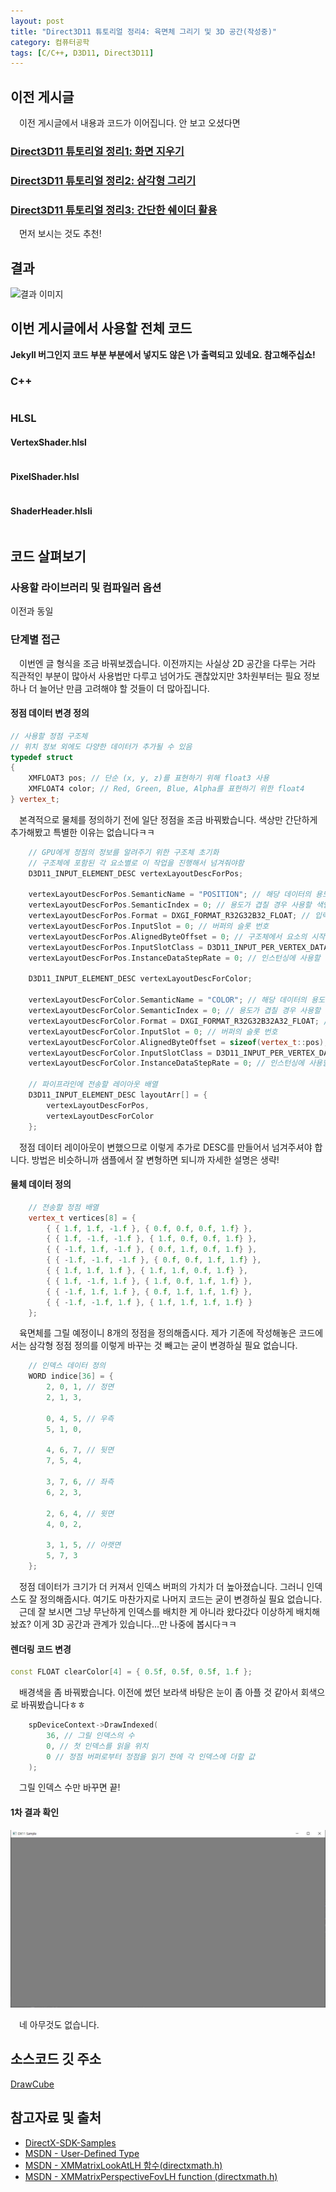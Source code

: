 ```yaml
---
layout: post
title: "Direct3D11 튜토리얼 정리4: 육면체 그리기 및 3D 공간(작성중)"
category: 컴퓨터공학
tags: [C/C++, D3D11, Direct3D11]
---
```


## 이전 게시글

&emsp;이전 게시글에서 내용과 코드가 이어집니다. 안 보고 오셨다면

### [Direct3D11 튜토리얼 정리1: 화면 지우기](/컴퓨터공학/2024/03/20/D3D11_ClearScreen.html)
### [Direct3D11 튜토리얼 정리2: 삼각형 그리기](/컴퓨터공학/2024/03/29/D3D11_DrawTriangle.html)
### [Direct3D11 튜토리얼 정리3: 간단한 쉐이더 활용](/컴퓨터공학/2024/04/03/D3D11_SimpleShader.html)

&emsp;먼저 보시는 것도 추천!

## 결과

![결과 이미지](/assets/images/)

## 이번 게시글에서 사용할 전체 코드

**Jekyll 버그인지 코드 부분 부분에서 넣지도 않은 \가 출력되고 있네요. 참고해주십쇼!**

### C++

~~~ C++
~~~

### HLSL

#### VertexShader.hlsl

~~~ HLSL
~~~

#### PixelShader.hlsl

~~~ HLSL
~~~

#### ShaderHeader.hlsli

~~~ HLSL
~~~

## 코드 살펴보기

### 사용할 라이브러리 및 컴파일러 옵션

이전과 동일

### 단계별 접근

&emsp;이번엔 글 형식을 조금 바꿔보겠습니다. 이전까지는 사실상 2D 공간을 다루는 거라 직관적인 부분이 많아서 사용법만 다루고 넘어가도 괜찮았지만 3차원부터는 필요 정보 하나 더 늘어난 만큼 고려해야 할 것들이 더 많아집니다.

#### 정점 데이터 변경 정의

~~~ C++
// 사용할 정점 구조체
// 위치 정보 외에도 다양한 데이터가 추가될 수 있음
typedef struct
{
	XMFLOAT3 pos; // 단순 (x, y, z)를 표현하기 위해 float3 사용
	XMFLOAT4 color; // Red, Green, Blue, Alpha를 표현하기 위한 float4
} vertex_t;
~~~

&emsp;본격적으로 물체를 정의하기 전에 일단 정점을 조금 바꿔봤습니다. 색상만 간단하게 추가해봤고 특별한 이유는 없습니다ㅋㅋ

~~~ C++
	// GPU에게 정점의 정보를 알려주기 위한 구조체 초기화
	// 구조체에 포함된 각 요소별로 이 작업을 진행해서 넘겨줘야함
	D3D11_INPUT_ELEMENT_DESC vertexLayoutDescForPos;

	vertexLayoutDescForPos.SemanticName = "POSITION"; // 해당 데이터의 용도
	vertexLayoutDescForPos.SemanticIndex = 0; // 용도가 겹칠 경우 사용할 색인 번호
	vertexLayoutDescForPos.Format = DXGI_FORMAT_R32G32B32_FLOAT; // 입력 데이터 형식
	vertexLayoutDescForPos.InputSlot = 0; // 버퍼의 슬롯 번호
	vertexLayoutDescForPos.AlignedByteOffset = 0; // 구조체에서 요소의 시작 위치(바이트 단위)
	vertexLayoutDescForPos.InputSlotClass = D3D11_INPUT_PER_VERTEX_DATA; // 입력 데이터의 분류법
	vertexLayoutDescForPos.InstanceDataStepRate = 0; // 인스턴싱에 사용할 배수

	D3D11_INPUT_ELEMENT_DESC vertexLayoutDescForColor;

	vertexLayoutDescForColor.SemanticName = "COLOR"; // 해당 데이터의 용도
	vertexLayoutDescForColor.SemanticIndex = 0; // 용도가 겹칠 경우 사용할 색인 번호
	vertexLayoutDescForColor.Format = DXGI_FORMAT_R32G32B32A32_FLOAT; // 입력 데이터 형식
	vertexLayoutDescForColor.InputSlot = 0; // 버퍼의 슬롯 번호
	vertexLayoutDescForColor.AlignedByteOffset = sizeof(vertex_t::pos); // 구조체에서 요소의 시작 위치(바이트 단위)
	vertexLayoutDescForColor.InputSlotClass = D3D11_INPUT_PER_VERTEX_DATA; // 입력 데이터의 분류법
	vertexLayoutDescForColor.InstanceDataStepRate = 0; // 인스턴싱에 사용할 배수

	// 파이프라인에 전송할 레이아웃 배열
	D3D11_INPUT_ELEMENT_DESC layoutArr[] = {
		vertexLayoutDescForPos,
		vertexLayoutDescForColor
	};
~~~

&emsp;정점 데이터 레이아웃이 변했으므로 이렇게 추가로 DESC를 만들어서 넘겨주셔야 합니다. 방법은 비슷하니까 샘플에서 잘 변형하면 되니까 자세한 설명은 생략!

#### 물체 데이터 정의

~~~ C++
	// 전송할 정점 배열
	vertex_t vertices[8] = {
		{ { 1.f, 1.f, -1.f }, { 0.f, 0.f, 0.f, 1.f} },
		{ { 1.f, -1.f, -1.f }, { 1.f, 0.f, 0.f, 1.f} },
		{ { -1.f, 1.f, -1.f }, { 0.f, 1.f, 0.f, 1.f} },
		{ { -1.f, -1.f, -1.f }, { 0.f, 0.f, 1.f, 1.f} },
		{ { 1.f, 1.f, 1.f }, { 1.f, 1.f, 0.f, 1.f} },
		{ { 1.f, -1.f, 1.f }, { 1.f, 0.f, 1.f, 1.f} },
		{ { -1.f, 1.f, 1.f }, { 0.f, 1.f, 1.f, 1.f} },
		{ { -1.f, -1.f, 1.f }, { 1.f, 1.f, 1.f, 1.f} }
	};
~~~

&emsp;육면체를 그릴 예정이니 8개의 정점을 정의해줍시다. 제가 기존에 작성해놓은 코드에서는 삼각형 정점 정의를 이렇게 바꾸는 것 빼고는 굳이 변경하실 필요 없습니다.

~~~ C++
	// 인덱스 데이터 정의
	WORD indice[36] = {
		2, 0, 1, // 정면
		2, 1, 3,

		0, 4, 5, // 우측
		5, 1, 0,

		4, 6, 7, // 뒷면
		7, 5, 4,

		3, 7, 6, // 좌측
		6, 2, 3,

		2, 6, 4, // 윗면
		4, 0, 2,

		3, 1, 5, // 아랫면
		5, 7, 3
	};
~~~

&emsp;정점 데이터가 크기가 더 커져서 인덱스 버퍼의 가치가 더 높아졌습니다. 그러니 인덱스도 잘 정의해줍시다. 여기도 마찬가지로 나머지 코드는 굳이 변경하실 필요 없습니다. <br>
&emsp;근데 잘 보시면 그냥 무난하게 인덱스를 배치한 게 아니라 왔다갔다 이상하게 배치해놨죠? 이게 3D 공간과 관계가 있습니다...만 나중에 봅시다ㅋㅋ

#### 렌더링 코드 변경

~~~ C++
const FLOAT clearColor[4] = { 0.5f, 0.5f, 0.5f, 1.f };
~~~

&emsp;배경색을 좀 바꿔봤습니다. 이전에 썼던 보라색 바탕은 눈이 좀 아플 것 같아서 회색으로 바꿔봤습니다ㅎㅎ

~~~ C++
	spDeviceContext->DrawIndexed(
		36, // 그릴 인덱스의 수
		0, // 첫 인덱스를 읽을 위치
		0 // 정점 버퍼로부터 정점을 읽기 전에 각 인덱스에 더할 값
	);
~~~

&emsp;그릴 인덱스 수만 바꾸면 끝!

#### 1차 결과 확인

![1차 결과 이미지](/assets/images/2024-05-09-D3D11_DrawCubeAnd3DSpace_images/result1.jpg)

&emsp;네 아무것도 없습니다.

## 소스코드 깃 주소

[DrawCube](https://github.com/redbindy/DX11ForPost/tree/master/DrawCube)

## 참고자료 및 출처
- [DirectX-SDK-Samples](https://github.com/walbourn/directx-sdk-samples)
- [MSDN - User-Defined Type](https://learn.microsoft.com/en-us/windows/win32/direct3dhlsl/dx-graphics-hlsl-user-defined)
- [MSDN - XMMatrixLookAtLH 함수(directxmath.h)](https://learn.microsoft.com/ko-kr/windows/win32/api/directxmath/nf-directxmath-xmmatrixlookatlh)
- [MSDN - XMMatrixPerspectiveFovLH function (directxmath.h)](https://learn.microsoft.com/en-us/windows/win32/api/directxmath/nf-directxmath-xmmatrixperspectivefovlh)